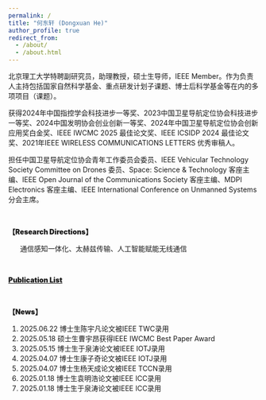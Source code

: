 ```yaml
---
permalink: /
title: "何东轩 (Dongxuan He)"
author_profile: true
redirect_from: 
  - /about/
  - /about.html
---
```


北京理工大学特聘副研究员，助理教授，硕士生导师，IEEE Member。作为负责人主持包括国家自然科学基金、重点研发计划子课题、博士后科学基金等在内的多项项目（课题）。

获得2024年中国指控学会科技进步一等奖、2023中国卫星导航定位协会科技进步一等奖、2024中国发明协会创业创新一等奖、2024年中国卫星导航定位协会创新应用奖白金奖、IEEE IWCMC 2025 最佳论文奖、IEEE ICSIDP 2024 最佳论文奖、2021年IEEE WIRELESS COMMUNICATIONS LETTERS 优秀审稿人。

担任中国卫星导航定位协会青年工作委员会委员、IEEE Vehicular Technology Society Committee on Drones 委员、Space: Science & Technology 客座主编、IEEE Open Journal of the Communications Society 客座主编、MDPI Electronics 客座主编、IEEE International Conference on Unmanned Systems 分会主席。

<br>
<p style="font-weight: 900;">【Research Directions】</p>
<ol>
    通信感知一体化、太赫兹传输、人工智能赋能无线通信
</ol>

<br>
<p style="font-weight: 900;">
<a href="files/Publication List.pdf">Publication List</a>
</p>

<br>
<p style="font-weight: 900;">【News】</p>
<ol>
    <li>2025.06.22 博士生陈宇凡论文被IEEE TWC录用</li>
    <li>2025.05.18 硕士生曹宇昂获得IEEE IWCMC Best Paper Award</li>
    <li>2025.05.15 博士生于泉涛论文被IEEE IOTJ录用</li>
    <li>2025.04.07 博士生康子奇论文被IEEE IOTJ录用</li>
    <li>2025.04.07 博士生杨天成论文被IEEE TCCN录用</li>
    <li>2025.01.18 博士生袁明浩论文被IEEE ICC录用</li>
    <li>2025.01.18 博士生于泉涛论文被IEEE ICC录用</li>
</ol>